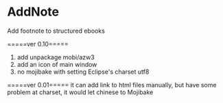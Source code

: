 # AddNote
Add footnote to structured ebooks

=====ver 0.10=====
1. add unpackage mobi/azw3
2. add an icon of main window
3. no mojibake with setting Eclipse's charset utf8

=====ver 0.01=====
it can add link to html files manually, but have some problem at charset, it would let chinese to Mojibake